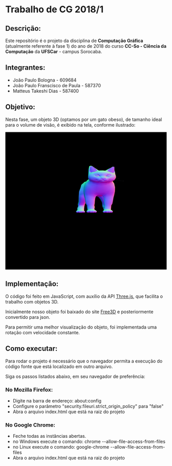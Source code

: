 # Trabalho de CG 2018/1

## Descrição:
Este repositório é o projeto da disciplina de **Computação Gráfica** (atualmente referente à fase 1) do ano de 2018 do curso **CC-So - Ciência da Computação** da **UFSCar** - campus Sorocaba.


## Integrantes:
- João Paulo Bologna - 609684
- João Paulo Franscisco de Paula - 587370
- Matteus Takeshi Dias - 587400


## Objetivo:
Nesta fase, um objeto 3D (optamos por um gato obeso), de tamanho ideal para o volume de visão, é exibido na tela, conforme ilustrado:

![](print.png)


## Implementação:
O código foi feito em JavaScript, com auxílio da API [Three.js], que facilita o trabalho com objetos 3D.

Inicialmente nosso objeto foi baixado do site [Free3D] e posteriormente convertido para json.

Para permitir uma melhor visualização do objeto, foi implementada uma rotação com velocidade constante.


## Como executar:
Para rodar o projeto é necessário que o navegador permita a execução do código fonte que está localizado em outro arquivo.

Siga os passos listados abaixo, em seu navegador de preferência:

### No Mozilla Firefox:
- Digite na barra de endereço: about:config
- Configure o parâmetro "security.fileuri.strict_origin_policy" para "false"
- Abra o arquivo index.html que está na raiz do projeto

### No Google Chrome:
- Feche todas as instâncias abertas.
- no Windows execute o comando: chrome --allow-file-access-from-files
- no Linux execute o comando: google-chrome --allow-file-access-from-files
- Abra o arquivo index.html que está na raiz do projeto

[Three.js]: <https://threejs.org/>
[Free3D]: <https://free3d.com/>
